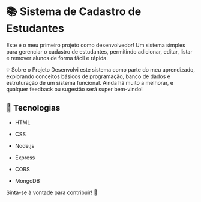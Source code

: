 # 📚 Sistema de Cadastro de Estudantes
Este é o meu primeiro projeto como desenvolvedor! Um sistema simples para gerenciar o cadastro de estudantes, permitindo adicionar, editar, listar e remover alunos de forma fácil e rápida.

💡 Sobre o Projeto
Desenvolvi este sistema como parte do meu aprendizado, explorando conceitos básicos de programação, banco de dados e estruturação de um sistema funcional. Ainda há muito a melhorar, e qualquer feedback ou sugestão será super bem-vindo!
## 🚀 Tecnologias
- HTML

- CSS

- Node.js

- Express

- CORS

- MongoDB

Sinta-se à vontade para contribuir! 🚀

